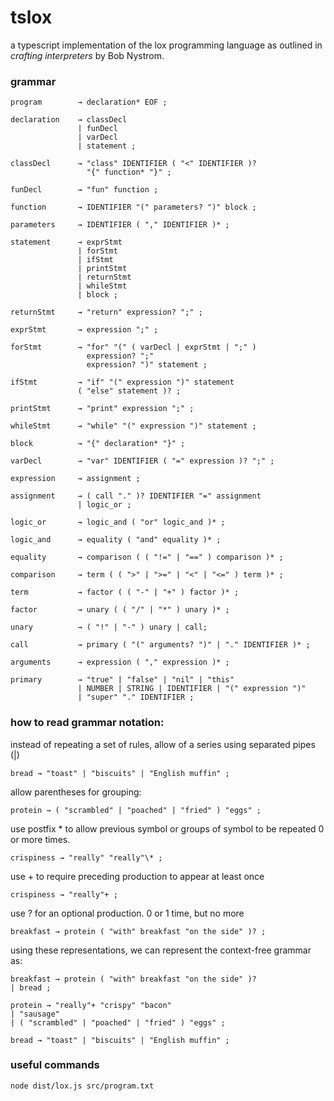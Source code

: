 # tslox

a typescript implementation of the lox programming language as outlined in _crafting interpreters_ by Bob Nystrom.

### grammar

```
program        → declaration* EOF ;

declaration    → classDecl
               | funDecl
               | varDecl
               | statement ;

classDecl      → "class" IDENTIFIER ( "<" IDENTIFIER )?
                 "{" function* "}" ;

funDecl        → "fun" function ;

function       → IDENTIFIER "(" parameters? ")" block ;

parameters     → IDENTIFIER ( "," IDENTIFIER )* ;

statement      → exprStmt
               | forStmt
               | ifStmt
               | printStmt
               | returnStmt
               | whileStmt
               | block ;

returnStmt     → "return" expression? ";" ;

exprStmt       → expression ";" ;

forStmt        → "for" "(" ( varDecl | exprStmt | ";" )
                 expression? ";"
                 expression? ")" statement ;

ifStmt         → "if" "(" expression ")" statement
               ( "else" statement )? ;

printStmt      → "print" expression ";" ;

whileStmt      → "while" "(" expression ")" statement ;

block          → "{" declaration* "}" ;

varDecl        → "var" IDENTIFIER ( "=" expression )? ";" ;

expression     → assignment ;

assignment     → ( call "." )? IDENTIFIER "=" assignment
               | logic_or ;

logic_or       → logic_and ( "or" logic_and )* ;

logic_and      → equality ( "and" equality )* ;

equality       → comparison ( ( "!=" | "==" ) comparison )* ;

comparison     → term ( ( ">" | ">=" | "<" | "<=" ) term )* ;

term           → factor ( ( "-" | "+" ) factor )* ;

factor         → unary ( ( "/" | "*" ) unary )* ;

unary          → ( "!" | "-" ) unary | call;

call           → primary ( "(" arguments? ")" | "." IDENTIFIER )* ;

arguments      → expression ( "," expression )* ;

primary        → "true" | "false" | "nil" | "this"
               | NUMBER | STRING | IDENTIFIER | "(" expression ")"
               | "super" "." IDENTIFIER ;

```

### how to read grammar notation:

instead of repeating a set of rules, allow of a series using separated pipes (|)

```
bread → "toast" | "biscuits" | "English muffin" ;
```

allow parentheses for grouping:

```
protein → ( "scrambled" | "poached" | "fried" ) "eggs" ;
```

use postfix \* to allow previous symbol or groups of symbol to be repeated 0 or more times.

```
crispiness → "really" "really"\* ;
```

use + to require preceding production to appear at least once

```
crispiness → "really"+ ;
```

use ? for an optional production. 0 or 1 time, but no more

```
breakfast → protein ( "with" breakfast "on the side" )? ;
```

using these representations, we can represent the context-free grammar as:

```
breakfast → protein ( "with" breakfast "on the side" )?
| bread ;

protein → "really"+ "crispy" "bacon"
| "sausage"
| ( "scrambled" | "poached" | "fried" ) "eggs" ;

bread → "toast" | "biscuits" | "English muffin" ;
```

### useful commands

```
node dist/lox.js src/program.txt
```
